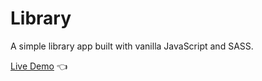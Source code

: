 # Library

A simple library app built with vanilla JavaScript and SASS.

[Live Demo](https://kristina-sparrow.github.io/library/) :point_left:
